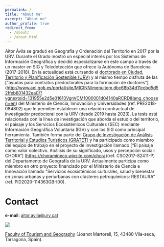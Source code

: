```yaml
---
permalink: /
title: "About me"
excerpt: "About me"
author_profile: true
redirect_from: 
  - /about/
  - /about.html
---
```



Aitor Àvila se graduó en Geografía y Ordenación del Territorio en 2017 por la URV. Durante el Grado mostró un especial interés por los Sistemas de Información Geográfica y decidió especializarse en este campo a través de un master en SIG y Teledetección que ofrece la Autónoma de Barcelona (2017-2018). En la actualidad está cursando el [doctorado en Ciudad, Territorio y Planificación Sostenible (URV)](http://www.doctor.urv.cat/en/prospective-students/courses/7724/index/) y al mismo tiempo disfruta de las [“ayudas para contratos predoctorales para la formación de doctores”] (http://www.aei.gob.es/portal/site/MICINN/menuitem.dbc68b34d11ccbd5d52ffeb801432ea0/?vgnextoid=131955e2d5e01610VgnVCM1000001d04140aRCRD&lang_choosen=en) del Ministerio de Ciencia, Innovación y Universidades (ref. PRE2018-084802) que le permiten establecer una relación contractual de investigador predoctoral con la URV (desde 2019 hasta 2023). La tesis está relacionada con la línea de investigación que aborda el estudio del territorio, el paisaje y los Servicios Ecosistémicos Culturales (SEC) mediante Información Geográfica Voluntaria (IGV) y con los SIG como principal herramienta. También forma parte del [Grupo de Investigación de Análisis Territorial y Estudios Turísticos (GRATET)](http://www.gratet.urv.cat/ca/) y ha participado como miembro del equipo de trabajo en el proyecto de investigación llamado [“El paisaje como valor colectivo. Análisis de su significado, usos y percepción social: CHORA”] (https://choramineco.wixsite.com/chora)(ref. CSO2017-82411-P) del Departamento de Geografía de la URV. Actualmente participa como miembro en otro proyecto financiado por el Ministerio de Ciencia e Innovación llamado "Servicios ecosistémicos culturales, salud y bienestar en zonas urbanas y periurbanas con clústeres petroquímicos: RESTAURA" (ref. PID2020-114363GB-I00).


Contact
======
__e-mail__: aitor.avila@urv.cat

![](https://github.com/AitorAvila/personalweb.github.io/blob/master/images/URV-Logo4.png)

[Faculty of Tourism and Geography](https://www.ftg.urv.cat/en/)
(Joanot Martorell, 15, 43480 Vila-seca, Tarragona, Spain).
